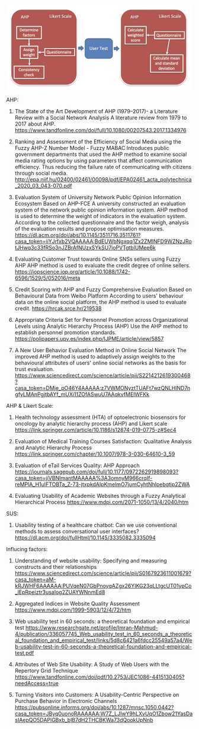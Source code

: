 ![image](https://github.com/hanaaa1925/MSc-Project/blob/master/Thesis%20Report/Charts/User%20Design.jpg)



AHP:

1. The State of the Art Development of AHP (1979–2017)- a Literature Review with a Social Network Analysis
   A literature review from 1979 to 2017 about AHP.
   https://www.tandfonline.com/doi/full/10.1080/00207543.2017.1334976

2. Ranking and Assessment of the Efficiency of Social Media using the Fuzzy AHP-Z Number Model - Fuzzy MABAC
   Introduces public government departments that used the AHP method to examine social media rating options by using parameters that affect communication efficiency. Thus reducing the failure rate of communicating with citizens through social media.
   http://epa.niif.hu/02400/02461/00098/pdf/EPA02461_acta_polytechnica_2020_03_043-070.pdf

3. Evaluation System of University Network Public Opinion Information Ecosystem Based on AHP-FCE
   A university constructed an evaluation system of the network public opinion information system. AHP method is used to determine the weight of indicators in the evaluation system. According to the collected questionnaire and the factor weigh, analysis of the evaluation results and propose optimisation measures.
   https://dl.acm.org/doi/abs/10.1145/3511716.3511761?casa_token=iiYJrfxb2VQAAAAA:BdEUWbNgxqq1Zx2ZMINFD9WZNzJRotJHwq3c33fRSo3nJZBrAfNUzxSYkSU7ioPVTgtblUMee6k

4. Evaluating Customer Trust towards Online SNSs sellers using Fuzzy AHP
   AHP method is used to evaluate the credit degree of online sellers.
   https://iopscience.iop.org/article/10.1088/1742-6596/1529/5/052016/meta

5. Credit Scoring with AHP and Fuzzy Comprehensive Evaluation Based on Behavioural Data from Weibo Platform
   According to users' behaviour data on the online social platform, the AHP method is used to evaluate credit.
   https://hrcak.srce.hr/219538

6. Appropriate Criteria Set for Personnel Promotion across Organizational Levels using Analytic Hierarchy Process (AHP)
   Use the AHP method to establish personnel promotion standards.
   https://polipapers.upv.es/index.php/IJPME/article/view/5857

7. A New User Behavior Evaluation Method in Online Social Network
   The improved AHP method is used to adaptively assign weights to the behavioural attributes of users' online social networks as the basis for trust evaluation.
   https://www.sciencedirect.com/science/article/pii/S2214212619300468?casa_token=DMje_pO46Y4AAAAA:z7VWMONyztTUAFt7wzQNLHlND7ngfyLMAnPgjtbAYf_mUXi11ZOfASwuU7AAqkvfMEIWFKk



AHP & Likert Scale:

1. Health technology assessment (HTA) of optoelectronic biosensors for oncology by analytic hierarchy process (AHP) and Likert scale
   https://link.springer.com/article/10.1186/s12874-019-0775-z#Sec4

2. Evaluation of Medical Training Courses Satisfaction: Qualitative Analysis and Analytic Hierarchy Process
   https://link.springer.com/chapter/10.1007/978-3-030-64610-3_59

3. Evaluation of eTail Services Quality: AHP Approach
   https://journals.sagepub.com/doi/full/10.1177/0972262919898093?casa_token=jiVBNImantMAAAAA%3A3omnyM966crqIf-reMPlA_H1uIFTOBTa_Z-73-jtxpkdAIpKmelmO7jumCyhtNhlpebqtip2ZWA

4. Evaluating Usability of Academic Websites through a Fuzzy Analytical Hierarchical Process
   https://www.mdpi.com/2071-1050/13/4/2040/htm
   
   
   
SUS:
1. Usability testing of a healthcare chatbot: Can we use conventional methods to assess conversational user interfaces?
   https://dl.acm.org/doi/fullHtml/10.1145/3335082.3335094
   
   
Influcing factors:
1. Understanding of website usability: Specifying and measuring constructs and their relationships
   https://www.sciencedirect.com/science/article/pii/S0167923611001679?casa_token=aM-kRJWHF6AAAAAA:PUVqeN07GbPnoyqAZgx26YIKG23qLLtgcUT01ypCo_lEpRpeiztr3usaIog2ZUAYWNnmEd8
   
2. Aggregated Indices in Website Quality Assessment
   https://www.mdpi.com/1999-5903/12/4/72/htm
   
3. Web usability test in 60 seconds: a theoretical foundation and empirical test
   https://www.researchgate.net/profile/Imran-Mahmud-4/publication/336057745_Web_usability_test_in_60_seconds_a_theoretical_foundation_and_empirical_test/links/5d8c6421a6fdcc25549a57a4/Web-usability-test-in-60-seconds-a-theoretical-foundation-and-empirical-test.pdf
   
4. Attributes of Web Site Usability: A Study of Web Users with the Repertory Grid Technique
   https://www.tandfonline.com/doi/pdf/10.2753/JEC1086-4415130405?needAccess=true
   
5. Turning Visitors into Customers: A Usability-Centric Perspective on Purchase Behavior in Electronic Channels
   https://pubsonline.informs.org/doi/abs/10.1287/mnsc.1050.0442?casa_token=JByq0uonoRAAAAAA:W7Z_LJIwY9hLXvUqO1Zbow21YasDasIAepQO5DAPlGBxb_blB7dH2THCBKWa73dQookUpNnb

